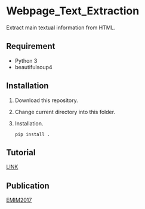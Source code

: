 # Webpage_Text_Extraction

Extract main textual information from HTML.

## Requirement

* Python 3
* beautifulsoup4

## Installation

1. Download this repository.
2. Change current directory into this folder.   
3. Installation.

    ```shell
    pip install .
    ```

## Tutorial

[LINK](http://lvqingsong.top/extract-main-textual-information-from-html/)

## Publication

[EMIM2017](https://www.researchgate.net/publication/318391632_An_Algorithm_to_Extract_and_Judge_the_Main_Text_Based_on_the_Law_of_Total_Probability)

